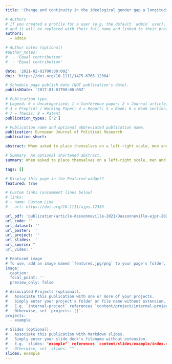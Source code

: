 ```yaml
---
title: 'Change and continuity in the ideological gender gap a longitudinal analysis of left-right self-placement in OECD countries'

# Authors
# If you created a profile for a user (e.g. the default `admin` user), write the username (folder name) here
# and it will be replaced with their full name and linked to their profile.
authors:
  - admin

# Author notes (optional)
#author_notes:
#  - 'Equal contribution'
#  - 'Equal contribution'

date: '2021-02-01T00:00:00Z'
doi: 'https://doi.org/10.1111/1475-6765.12384'

# Schedule page publish date (NOT publication's date).
publishDate: '2017-01-01T00:00:00Z'

# Publication type.
# Legend: 0 = Uncategorized; 1 = Conference paper; 2 = Journal article;
# 3 = Preprint / Working Paper; 4 = Report; 5 = Book; 6 = Book section;
# 7 = Thesis; 8 = Patent
publication_types: ['2']

# Publication name and optional abbreviated publication name.
publication: European Journal of Political Research
publication_short: 

abstract: When asked to place themselves on a left-right scale, men and women tend to take different positions. Over time, however ideological gender differences have taken a different form. While women were traditionally more right-leaning than men, from around the mid-1990s onwards they have been found to take positions to the left of men. Using an originally constructed dataset that includes information on the left-right self-placement of more than 2.5 million respondents in 36 OECD countries between 1973 and 2018, I empirically verify how the ideological gender gap has evolved since. The results show, first, that while women have shifted to the left since the late 1970s, the pace of this change has strongly diminished since the late 1990s. Second, there is important between-country variation in the size of the reversal in the ideological gender gap. Third, with the exception of the Silent generation and the Baby-boomers, newer generations of women have not taken more left-leaning positions than generations before them.

# Summary. An optional shortened abstract.
summary: When asked to place themselves on a left-right scale, men and women tend to take different positions. Over time, however ideological gender differences have taken a different form...

tags: []

# Display this page in the Featured widget?
featured: true

# Custom links (uncomment lines below)
# links:
# - name: Custom Link
#   url: https://doi.org/10.1111/ajps.12353

url_pdf: 'publication/article-dassonneville-2021/Dassonneville-ejpr-2021.pdf'
url_code: ''
url_dataset: ''
url_poster: ''
url_project: ''
url_slides: ''
url_source: "
url_video: ''

# Featured image
# To use, add an image named `featured.jpg/png` to your page's folder.
image:
  caption: 
  focal_point: ''
  preview_only: false

# Associated Projects (optional).
#   Associate this publication with one or more of your projects.
#   Simply enter your project's folder or file name without extension.
#   E.g. `internal-project` references `content/project/internal-project/index.md`.
#   Otherwise, set `projects: []`.
projects:
  - example

# Slides (optional).
#   Associate this publication with Markdown slides.
#   Simply enter your slide deck's filename without extension.
#   E.g. `slides: "example"` references `content/slides/example/index.md`.
#   Otherwise, set `slides: ""`.
slides: example
---
```

